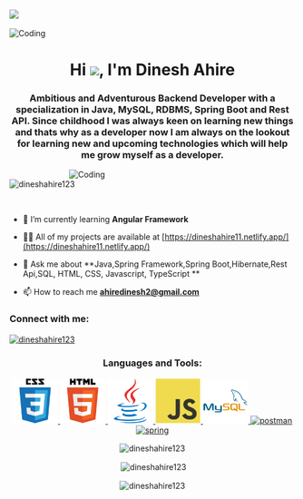
<br/><img src="https://readme-typing-svg.herokuapp.com?font=Architects+Daughter&amp;color=blue&amp;size=30&amp;lines=Hey!+It's+Dinesh+Ahire!;Learning+Web+Development...;" style="max-width: 100%;">


<img border-radius="20px" alt="Coding" width="90%" height="400px" src="https://camo.githubusercontent.com/a4c584bce1c41271485d28f92aaf9f581b3c88b68ca723b6edfd58b4ba988c2b/68747470733a2f2f63646e2e6472696262626c652e636f6d2f75736572732f313138373833362f73637265656e73686f74732f363533393432392f70726f6772616d65722e676966">



<h1 align="center">Hi <img src="https://media.giphy.com/media/hvRJCLFzcasrR4ia7z/giphy.gif" width="35">, I'm Dinesh Ahire</h1>
<h3 align="center">Ambitious and Adventurous Backend Developer with a specialization in Java, MySQL, RDBMS, Spring Boot and Rest API. Since childhood I was always keen on learning new things and thats why as a developer now I am always on the lookout for learning new and upcoming technologies which will help me grow myself as a developer.</h3>

<img align="right" alt="Coding" width="399" src = "https://camo.githubusercontent.com/8bf6f6d78abc81fcf9c49f10649423e73ea44bc248e83aaae8759d401c829a84/68747470733a2f2f70687973696373677572756b756c2e66696c65732e776f726470726573732e636f6d2f323031392f30322f6368617261637465722d312e676966">

<p align="left"> <img src="https://komarev.com/ghpvc/?username=dineshahire123&label=Profile%20views&color=0e75b6&style=flat" alt="dineshahire123" /> </p>

<p align="left"> <a href="https://twitter.com/" target="blank"><img src="https://img.shields.io/twitter/follow/?logo=twitter&style=for-the-badge" alt="" /></a> </p>

- 🌱 I’m currently learning **Angular Framework**

- 👨‍💻 All of my projects are available at [https://dineshahire11.netlify.app/](https://dineshahire11.netlify.app/)

- 💬 Ask me about **Java,Spring Framework,Spring Boot,Hibernate,Rest Api,SQL, HTML, CSS, Javascript, TypeScript **

- 📫 How to reach me **ahiredinesh2@gmail.com**

<!-- - [LeetCode](https://leetcode.com/ahiredinesh2/)
  ![](https://leetcard.jacoblin.cool/ahiredinesh2) -->

<h3 align="left">Connect with me:</h3>
<p align="left" >
<a href="https://linkedin.com/in/dineshahire123" target="blank"><img align="center" src="https://raw.githubusercontent.com/rahuldkjain/github-profile-readme-generator/master/src/images/icons/Social/linked-in-alt.svg" alt="dineshahire123" height="30" width="40" /></a>
</p>

<h3 align="center">Languages and Tools:</h3>
<p align="center"> <a href="https://www.w3schools.com/css/" target="_blank" rel="noreferrer"> <img src="https://raw.githubusercontent.com/devicons/devicon/master/icons/css3/css3-original-wordmark.svg" alt="css3" width="80" height="80"/> </a> <a href="https://www.w3.org/html/" target="_blank" rel="noreferrer"> <img src="https://raw.githubusercontent.com/devicons/devicon/master/icons/html5/html5-original-wordmark.svg" alt="html5" width="80" height="80"/> </a> <a href="https://www.java.com" target="_blank" rel="noreferrer"> <img src="https://raw.githubusercontent.com/devicons/devicon/master/icons/java/java-original.svg" alt="java" width="80" height="80"/> </a> <a href="https://developer.mozilla.org/en-US/docs/Web/JavaScript" target="_blank" rel="noreferrer"> <img src="https://raw.githubusercontent.com/devicons/devicon/master/icons/javascript/javascript-original.svg" alt="javascript" width="80" height="80"/> </a> <a href="https://www.mysql.com/" target="_blank" rel="noreferrer"> <img src="https://raw.githubusercontent.com/devicons/devicon/master/icons/mysql/mysql-original-wordmark.svg" alt="mysql" width="80" height="80"/> </a> <a href="https://postman.com" target="_blank" rel="noreferrer"> <img src="https://www.vectorlogo.zone/logos/getpostman/getpostman-icon.svg" alt="postman" width="80" height="80"/> </a> <a href="https://spring.io/" target="_blank" rel="noreferrer"> <img src="https://www.vectorlogo.zone/logos/springio/springio-icon.svg" alt="spring" width="80" height="80"/> </a> </p>

<p align="center"><img width ="600" align="center" src="https://github-readme-stats.vercel.app/api/top-langs?username=dineshahire123&show_icons=true&locale=en&layout=compact" alt="dineshahire123" /></p>

<p align="center">&nbsp;<img width ="600" align="center" src="https://github-readme-stats.vercel.app/api?username=dineshahire123&show_icons=true&locale=en" alt="dineshahire123" /></p>

<p align="center"><img width ="600" align="center" src="https://github-readme-streak-stats.herokuapp.com/?user=dineshahire123&" alt="dineshahire123" /></p>

